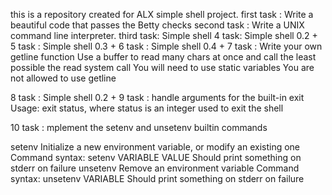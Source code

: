 this is a repository created for ALX simple shell project.
first task : Write a beautiful code that passes the Betty checks
second task : Write a UNIX command line interpreter.
third task: Simple shell
4 task: Simple shell 0.2 +
5 task : Simple shell 0.3 +
6 task : Simple shell 0.4 + 
7 task : Write your own getline function
Use a buffer to read many chars at once and call the least possible the read system call
You will need to use static variables
You are not allowed to use getline

8 task : Simple shell 0.2 +
9 task : handle arguments for the built-in exit
Usage: exit status, where status is an integer used to exit the shell

10 task : mplement the setenv and unsetenv builtin commands

setenv
Initialize a new environment variable, or modify an existing one
Command syntax: setenv VARIABLE VALUE
Should print something on stderr on failure
unsetenv
Remove an environment variable
Command syntax: unsetenv VARIABLE
Should print something on stderr on failure
